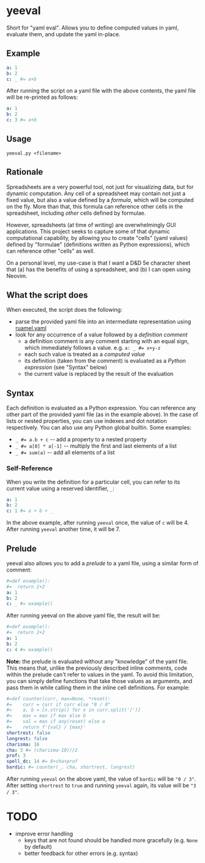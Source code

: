 # yeeval

Short for "yaml eval". Allows you to define computed values in yaml, evaluate them, and update the yaml in-place.

## Example

```yaml
a: 1
b: 2
c: _ #= a+b
```

After running the script on a yaml file with the above contents, the yaml file will be re-printed as follows:

```yaml
a: 1
b: 2
c: 3 #= a+b
```

## Usage

`yeeval.py <filename>`

## Rationale

Spreadsheets are a very powerful tool, not just for visualizing data, but for dynamic computation. Any cell of a spreadsheet may contain not just a fixed value, but also a value defined by a *formula*, which will be computed on the fly. More than that, this formula can reference other cells in the spreadsheet, including *other* cells defined by formulae.

However, spreadsheets (at time of writing) are overwhelmingly GUI applications. This project seeks to capture some of that dynamic computational capability, by allowing you to create "cells" (yaml values) defined by "formulae" (definitions written as Python expressions), which can reference other "cells" as well.

On a personal level, my use-case is that I want a D&D 5e character sheet that (a) has the benefits of using a spreadsheet, and (b) I can open using Neovim.

## What the script does

When executed, the script does the following:

- parse the provided yaml file into an intermediate representation using [ruamel.yaml](https://yaml.dev/doc/ruamel-yaml/)
- look for any occurrence of a value followed by a *definition comment*
    - a definition comment is any comment starting with an equal sign, which immediately follows a value. e.g. `a: _ #= x+y-z`
    - each such value is treated as a *computed value*
    - its definition (taken from the comment) is evaluated as a *Python expression* (see "Syntax" below)
    - the current value is replaced by the result of the evaluation

## Syntax

Each definition is evaluated as a Python expression. You can reference any other part of the provided yaml file (as in the example above). In the case of lists or nested properties, you can use indexes and dot notation respectively. You can also use any Python global builtin. Some examples:

- `_ #= a.b + c` -- add a property to a nested property
- `_ #= a[0] * a[-1]` -- multiply the first and last elements of a list
- `_ #= sum(a)` -- add all elements of a list

### Self-Reference

When you write the definition for a particular cell, you can refer to its current value using a reserved identifier, `_`:

```yaml
a: 1
b: 2
c: 1 #= a + b + _
```

In the above example, after running `yeeval` once, the value of `c` will be 4. After running `yeeval` another time, it will be 7.

## Prelude

yeeval also allows you to add a *prelude* to a yaml file, using a similar form of comment:

```yaml
#=def example():
#=  return 2+2
a: 1
b: 2
c: _ #= example()
```

After running yeeval on the above yaml file, the result will be:

```yaml
#=def example():
#=  return 2+2
a: 1
b: 2
c: 4 #= example()
```

**Note:** the prelude is evaluated without any "knowledge" of the yaml file. This means that, unlike the previously described inline comments, code within the prelude can't refer to values in the yaml. To avoid this limitation, you can simply define functions that take those values as arguments, and pass them in while calling them in the inline cell definitions. For example:

```yaml
#=def counter(curr, max=None, *reset):
#=    curr = curr if curr else "0 / 0"
#=    a, b = [x.strip() for x in curr.split('/')]
#=    max = max if max else b
#=    val = max if any(reset) else a
#=    return f'{val} / {max}'
shortrest: false
longrest: false
charisma: 16
cha: 3 #= (charisma-10)//2
prof: 3
spell_dc: 14 #= 8+cha+prof
bardic: #= counter(_, cha, shortrest, longrest)
```

After running `yeeval` on the above yaml, the value of `bardic` will be `"0 / 3"`. After setting `shortrest` to `true` and running `yeeval` again, its value will be `"3 / 3"`.

# TODO
- improve error handling
    - keys that are not found should be handled more gracefully (e.g. `None` by default)
    - better feedback for other errors (e.g. syntax)
